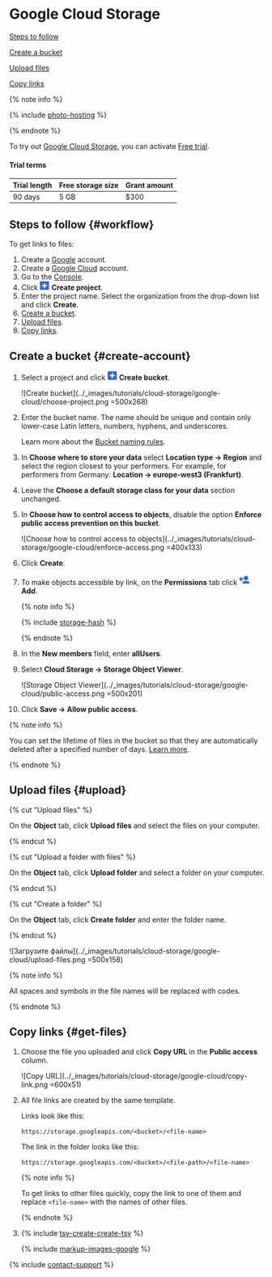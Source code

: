 # Google Cloud Storage

[Steps to follow](#workflow)

[Create a bucket](#create-account)

[Upload files](#upload)

[Copy links](#get-files)

{% note info %}

{% include [photo-hosting](_includes/cloud-storage/photo-hosting.md) %}

{% endnote %}


To try out [Google Cloud Storage](https://cloud.google.com/storage/docs/introduction), you can activate [Free trial](https://cloud.google.com/free?).

#### Trial terms

Trial length | Free storage size | Grant amount
------------ | ----------------- | ------------
90 days | 5 GB | $300

## Steps to follow {#workflow}

To get links to files:

1. Create a [Google](https://cloud.google.com/storage/docs/lifecycle) account.
1. Create a [Google Cloud](https://cloud.google.com/free?) account.
1. Go to the [Console](https://console.cloud.google.com/projectselector2/storage/browser).
1. Click ![Create project](../_images/tutorials/cloud-storage/google-cloud/create-bucket-icon.png) **Create project**.
1. Enter the project name. Select the organization from the drop-down list and click **Create**.
1. [Create a bucket](#create-account).
1. [Upload files](#upload).
1. [Copy links](#get-files).


## Create a bucket {#create-account}

1. Select a project and click ![Create bucket](../_images/tutorials/cloud-storage/google-cloud/create-bucket-icon.png) **Create bucket**.

    ![Create bucket](../_images/tutorials/cloud-storage/google-cloud/choose-project.png =500x268)

1. Enter the bucket name. The name should be unique and contain only lower-case Latin letters, numbers, hyphens, and underscores.

    Learn more about the [Bucket naming rules](https://cloud.google.com/storage/docs/naming-buckets?_ga=2.31332223.-1978071647.1627855306).

1. In **Choose where to store your data** select **Location type → Region** and select the region closest to your performers. For example, for performers from Germany: **Location → europe-west3 (Frankfurt)**.

1. Leave the **Choose a default storage class for your data** section unchanged.

1. In **Choose how to control access to objects**, disable the option **Enforce public access prevention on this bucket**.

    ![Choose how to control access to objects](../_images/tutorials/cloud-storage/google-cloud/enforce-access.png =400x133)

1. Click **Create**.

1. To make objects accessible by link, on the **Permissions** tab click ![Add](../_images/tutorials/cloud-storage/google-cloud/add-permission.png) **Add**.

    {% note info %}

    {% include [storage-hash](_includes/cloud-storage/hash.md) %}

    {% endnote %}

1. In the **New members** field, enter **allUsers**.

1. Select **Cloud Storage → Storage Object Viewer**.

    ![Storage Object Viewer](../_images/tutorials/cloud-storage/google-cloud/public-access.png =500x201)

1. Click **Save → Allow public access**.

{% note info %}

You can set the lifetime of files in the bucket so that they are automatically deleted after a specified number of days. [Learn more](https://myaccount.google.com/).

{% endnote %}

## Upload files {#upload}

{% cut "Upload files" %}

On the **Object** tab, click **Upload files** and select the files on your computer.

{% endcut %}

{% cut "Upload a folder with files" %}

On the **Object** tab, click **Upload folder** and select a folder on your computer.

{% endcut %}

{% cut "Create a folder" %}

On the **Object** tab, click **Create folder** and enter the folder name.

{% endcut %}

![Загрузите файлы](../_images/tutorials/cloud-storage/google-cloud/upload-files.png =500x158)

{% note info %}

All spaces and symbols in the file names will be replaced with codes.

{% endnote %}

## Copy links {#get-files}

1. Choose the file you uploaded and click **Copy URL** in the **Public access** column.

    ![Copy URL](../_images/tutorials/cloud-storage/google-cloud/copy-link.png =600x51)

1. All file links are created by the same template.

    Links look like this:

    ```
    https://storage.googleapis.com/<bucket>/<file-name>
    ```

    The link in the folder looks like this:

    ```
    https://storage.googleapis.com/<bucket>/<file-path>/<file-name>
    ```

    {% note info %}

    To get links to other files quickly, copy the link to one of them and replace `<file-name>` with the names of other files.

    {% endnote %}

1. {% include [tsv-create-create-tsv](_includes/cloud-storage/id-tsv-create/create-tsv.md) %}

    {% include [markup-images-google](_includes/cloud-storage/markup/markup-images-google.md) %}

{% include [contact-support](_includes/contact-support.md) %}